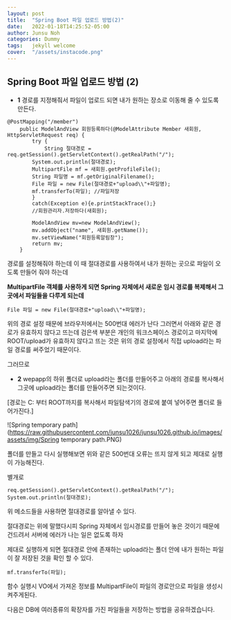```yaml
---
layout: post
title:  "Spring Boot 파일 업로드 방법(2)"
date:   2022-01-18T14:25:52-05:00
author: Junsu Noh
categories: Dummy
tags:	jekyll welcome
cover:  "/assets/instacode.png"
---
```




## Spring Boot 파일 업로드 방법 (2)

- **1** 경로를 지정해줘서 파일이 업로드 되면 내가 원하는 장소로 이동해 줄 수 있도록 만든다.

```
@PostMapping("/member")	
	public ModelAndView 회원등록하다(@ModelAttribute Member 새회원, HttpServletRequest req) {
		try {
			String 절대경로 = 	 	    req.getSession().getServletContext().getRealPath("/");
		System.out.println(절대경로);
		MultipartFile mf = 새회원.getProfileFile();
		String 파일명 = mf.getOriginalFilename();
		File 파일 = new File(절대경로+"upload\\"+파일명);
		mf.transferTo(파일); //파일저장
		}
		catch(Exception e){e.printStackTrace();}
		//회원관리자.저장하다(새회원);
		
		ModelAndView mv=new ModelAndView();
		mv.addObject("name", 새회원.getName());
		mv.setViewName("회원등록알림창");
		return mv;
	}
```

경로를 설정해줘야 하는데 이 때 절대경로를 사용하여서 내가 원하는 곳으로 파일이 오도록 만들어 줘야 하는데 

**MultipartFile 객체를 사용하게 되면 Spring 자체에서 새로운 임시 경로를 복제해서 그곳에서 파일들을 다루게 되는데** 

```
File 파일 = new File(절대경로+"upload\\"+파일명);
```

위의 경로 설정 때문에 브라우저에서는 500번대 에러가 난다 그러면서 아래와 같은 경로가 유효하지 않다고 뜨는데 검은색 부분은 개인의 워크스페이스 경로이고 마지막에 ROOT/upload가 유효하지 않다고 뜨는 것은 위의 경로 설정에서 직접 upload라는 파일 경로를 써주었기 때문이다.

그러므로 

- **2** wepapp의 하위 폴더로 upload라는 폴더를 만들어주고 아래의 경로를 복사해서 그곳에 upload라는 폴더를 만들어주면 되는것이다.

[경로는 C: 부터 ROOT까지를 복사해서 파일탐색기의 경로에 붙여 넣어주면 폴더로 들어가진다.]

![Spring temporary path](https://raw.githubusercontent.com/junsu1026/junsu1026.github.io/images/assets/img/Spring temporary path.PNG)

폴더를 만들고 다시 실행해보면 위와 같은 500번대 오류는 뜨지 않게 되고 제대로 실행이 가능해진다.  

별개로

```
req.getSession().getServletContext().getRealPath("/");
System.out.println(절대경로);
```

위 메소드들을 사용하면 절대경로를 알아낼 수 있다.

절대경로는 위에 말했다시피 Spring 자체에서 임시경로를 만들어 놓은 것이기 때문에 건드려서 서버에 에러가 나는 일은 없도록 하자

제대로 실행하게 되면 절대경로 안에 존재하는 upload라는 폴더 안에 내가 원하는 파일이 잘 저장된 것을 확인 할 수 있다. 

```
mf.transferTo(파일); 
```

함수 실행시 VO에서 가져온 정보를 MultipartFile이 파일의 경로안으로 파일을 생성시켜주게된다. 

다음은 DB에 여러종류의 확장자를 가진 파일들을 저장하는 방법을 공유하겠습니다.